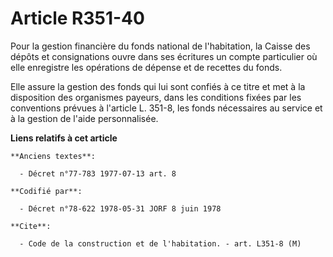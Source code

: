# Article R351-40

Pour la gestion financière du fonds national de l'habitation, la Caisse des dépôts et consignations ouvre dans ses écritures
un compte particulier où elle enregistre les opérations de dépense et de recettes du fonds.

Elle assure la gestion des fonds qui lui sont confiés à ce titre et met à la disposition des organismes payeurs, dans les
conditions fixées par les conventions prévues à l'article L. 351-8, les fonds nécessaires au service et à la gestion de
l'aide personnalisée.

**Liens relatifs à cet article**

	**Anciens textes**:

	  - Décret n°77-783 1977-07-13 art. 8

	**Codifié par**:

	  - Décret n°78-622 1978-05-31 JORF 8 juin 1978

	**Cite**:

	  - Code de la construction et de l'habitation. - art. L351-8 (M)
